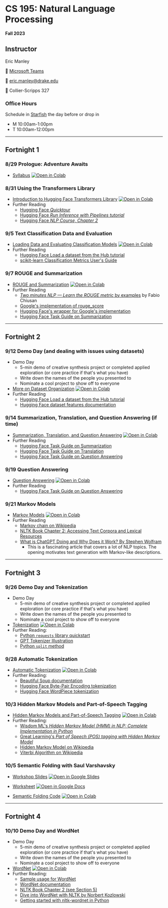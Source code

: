 # CS 195: Natural Language Processing
**Fall 2023**

## Instructor

Eric Manley

 :speech_balloon: [Microsoft Teams](https://teams.microsoft.com/l/chat/0/0?users=eric.manley@drake.edu)

:email: eric.manley@drake.edu

:office: Collier-Scripps 327


### Office Hours

Schedule in [Starfish](https://drake.starfishsolutions.com/starfish-ops/dl/instructor/serviceCatalog.html?bookmark=connection/8352/schedule) the day before or drop in
* M 10:00am-1:00pm
* T 10:00am-12:00pm


---

## Fortnight 1

### 8/29 Prologue: Adventure Awaits
* [Syllabus](F0_0_Syllabus.ipynb) [![Open in Colab](https://colab.research.google.com/assets/colab-badge.svg)](https://colab.research.google.com/github/ericmanley/f23-CS195NLP/blob/main/F0_0_Syllabus.ipynb)


### 8/31 Using the Transformers Library
* [Introduction to Hugging Face Transformers Library](F1_1_HuggingFace.ipynb) [![Open in Colab](https://colab.research.google.com/assets/colab-badge.svg)](https://colab.research.google.com/github/ericmanley/f23-CS195NLP/blob/main/F1_1_HuggingFace.ipynb)
* Further Reading
    - [Hugging Face *Quicktour*](https://huggingface.co/docs/transformers/quicktour)
    - [Hugging Face *Run Inference with Pipelines tutorial*](https://huggingface.co/docs/transformers/pipeline_tutorial)
    - [Hugging Face *NLP Course, Chapter 2*](https://huggingface.co/learn/nlp-course/chapter2/1)

### 9/5 Text Classification Data and Evaluation
* [Loading Data and Evaluating Classification Models](F1_2_DataEvaluation.ipynb) [![Open in Colab](https://colab.research.google.com/assets/colab-badge.svg)](https://colab.research.google.com/github/ericmanley/f23-CS195NLP/blob/main/F1_2_DataEvaluation.ipynb)
* Further Reading
    - [Hugging Face Load a dataset from the Hub tutorial](https://huggingface.co/docs/datasets/load_hub)
    - [scikit-learn Classification Metrics User's Guide](https://scikit-learn.org/stable/modules/model_evaluation.html#classification-metrics)

### 9/7 ROUGE and Summarization
* [ROUGE and Summarization](F1_3_RougeSummarization.ipynb) [![Open in Colab](https://colab.research.google.com/assets/colab-badge.svg)](https://colab.research.google.com/github/ericmanley/f23-CS195NLP/blob/main/F1_3_RougeSummarization.ipynb)
* Further Reading
    - [*Two minutes NLP — Learn the ROUGE metric* by examples](https://medium.com/nlplanet/two-minutes-nlp-learn-the-rouge-metric-by-examples-f179cc285499) by Fabio Chiusan 
    - [Google's implementation of rouge_score](https://github.com/google-research/google-research/tree/master/rouge)
    - [Hugging Face's wrapper for Google's implementation](https://huggingface.co/spaces/evaluate-metric/rouge)
    - [Hugging Face Task Guide on Summarization](https://huggingface.co/docs/transformers/tasks/summarization)

---

## Fortnight 2

### 9/12 Demo Day (and dealing with issues using datasets)
* Demo Day
    - 5-min demo of creative synthesis project or completed applied exploration (or core practice if that's what you have)
    - Write down the names of the people you presented to
    - Nominate a cool project to show off to everyone
* [More on Dataset Organization](F2_1_MoreOnDatasets.ipynb) [![Open in Colab](https://colab.research.google.com/assets/colab-badge.svg)](https://colab.research.google.com/github/ericmanley/f23-CS195NLP/blob/main/F2_1_MoreOnDatasets.ipynb)
* Further Reading
    - [Hugging Face Load a dataset from the Hub tutorial](https://huggingface.co/docs/datasets/load_hub)
    - [Hugging Face dataset features documentation](https://huggingface.co/docs/datasets/about_dataset_features)

### 9/14 Summarization, Translation, and Question Answering (if time)
* [Summarization, Translation, and Question Answering](F2_2_SummarizationTranslationQuestionAnswering.ipynb) [![Open in Colab](https://colab.research.google.com/assets/colab-badge.svg)](https://colab.research.google.com/github/ericmanley/f23-CS195NLP/blob/main/F2_2_SummarizationTranslationQuestionAnswering.ipynb)
* Further Reading
    - [Hugging Face Task Guide on Summarization](https://huggingface.co/docs/transformers/tasks/summarization)
    - [Hugging Face Task Guide on Translation](https://huggingface.co/docs/transformers/tasks/translation)
    - [Hugging Face Task Guide on Question Answering](https://huggingface.co/docs/transformers/tasks/question_answering)

### 9/19 Question Answering
* [Question Answering](F2_3_QuestionAnswering.ipynb) [![Open in Colab](https://colab.research.google.com/assets/colab-badge.svg)](https://colab.research.google.com/github/ericmanley/f23-CS195NLP/blob/main/F2_3_QuestionAnswering.ipynb)
* Further Reading
    - [Hugging Face Task Guide on Question Answering](https://huggingface.co/docs/transformers/tasks/question_answering)

### 9/21 Markov Models
* [Markov Models](F2_4_MarkovModels.ipynb) [![Open in Colab](https://colab.research.google.com/assets/colab-badge.svg)](https://colab.research.google.com/github/ericmanley/f23-CS195NLP/blob/main/F2_4_MarkovModels.ipynb)
* Further Reading
    - [Markov chain on Wikipedia](https://en.wikipedia.org/wiki/Markov_chain)
    - [NLTK Book Chapter 2: Accessing Text Corpora and Lexical Resources](https://www.nltk.org/book/ch02.html)
    - [What is ChatGPT Doing and Why Does it Work? By Stephen Wolfram](https://writings.stephenwolfram.com/2023/02/what-is-chatgpt-doing-and-why-does-it-work/)
        * This is a fascinating article that covers a lot of NLP topics. The opening motivates text generation with Markov-like descriptions.

---

## Fortnight 3

### 9/26 Demo Day and Tokenization
* Demo Day
    - 5-min demo of creative synthesis project or completed applied exploration (or core practice if that's what you have)
    - Write down the names of the people you presented to
    - Nominate a cool project to show off to everyone
* [Tokenization](F3_1_Tokenization.ipynb) [![Open in Colab](https://colab.research.google.com/assets/colab-badge.svg)](https://colab.research.google.com/github/ericmanley/f23-CS195NLP/blob/main/F3_1_Tokenization.ipynb)
* Further Reading:
    - [Python `requests` library quickstart](https://requests.readthedocs.io/en/latest/user/quickstart/)
    - [GPT Tokenizer Illustration](https://platform.openai.com/tokenizer)
    - [Python `split` method](https://docs.python.org/3/library/stdtypes.html#str.split)

### 9/28 Automatic Tokenization
* [Automatic Tokenization](F3_2_AutoTokenization.ipynb) [![Open in Colab](https://colab.research.google.com/assets/colab-badge.svg)](https://colab.research.google.com/github/ericmanley/f23-CS195NLP/blob/main/F3_2_AutoTokenization.ipynb)
* Further Reading:
    - [Beautiful Soup documentation](https://www.crummy.com/software/BeautifulSoup/bs4/doc/)
    - [Hugging Face Byte-Pair Encoding tokenization](https://huggingface.co/learn/nlp-course/chapter6/5?fw=pt)
    - [Hugging Face WordPiece tokenization](https://huggingface.co/learn/nlp-course/chapter6/6?fw=pt)

### 10/3 Hidden Markov Models and Part-of-Speech Tagging
* [Hidden Markov Models and Part-of-Speech Tagging](F3_3_HMMPOS.ipynb) [![Open in Colab](https://colab.research.google.com/assets/colab-badge.svg)](https://colab.research.google.com/github/ericmanley/f23-CS195NLP/blob/main/F3_3_HMMPOS.ipynb)
* Further Reading:
    - [Wisdom ML's *Hidden Markov Model (HMM) in NLP: Complete Implementation in Python*](https://wisdomml.in/hidden-markov-model-hmm-in-nlp-python/)
    - [Great Learning's *Part of Speech (POS) tagging with Hidden Markov Model*](https://www.mygreatlearning.com/blog/pos-tagging/)
    - [Hidden Markov Model on Wikipedia](https://en.wikipedia.org/wiki/Hidden_Markov_model)
    - [Viterbi Algorithm on Wikipedia](https://en.wikipedia.org/wiki/Viterbi_algorithm)

### 10/5 Semantic Folding with Saul Varshavsky
* [Workshop Slides](F3_4_SaulVarshavsky_Semantic%20Folding_Workshop.pptx) [![Open in Google Slides](https://img.shields.io/badge/Open%20in-Google%20Slides-blue?logo=google%20slides&style=flat-square&link=https://docs.google.com/presentation/d/1k4svXVYZ8M1gLDFD0MMz0y3jIdbIfjOs/edit?usp=sharing&ouid=104219288264290628620&rtpof=true&sd=true)](https://docs.google.com/presentation/d/1k4svXVYZ8M1gLDFD0MMz0y3jIdbIfjOs/edit?usp=sharing&ouid=104219288264290628620&rtpof=true&sd=true)
* [Worksheet](F3_4_SaulVarshavsky_Semantic%20Folding_Worksheet.docx) [![Open in Google Docs](https://img.shields.io/badge/Open%20in-Google%20Docs-blue?logo=google%20docs&style=flat-square&link=https://docs.google.com/document/d/1GjZOk9b-VdRRVOl2JfSCFZREXBg2KHzo/edit?usp=sharing&ouid=104219288264290628620&rtpof=true&sd=true)](https://docs.google.com/document/d/1GjZOk9b-VdRRVOl2JfSCFZREXBg2KHzo/edit?usp=sharing&ouid=104219288264290628620&rtpof=true&sd=true)

* [Semantic Folding Code](F3_4_SaulVarshavsky_Semantic%20Folding_Code.ipynb) [![Open in Colab](https://colab.research.google.com/assets/colab-badge.svg)](https://colab.research.google.com/github/ericmanley/f23-CS195NLP/blob/main/F3_4_SaulVarshavsky_Semantic%20Folding_Code.ipynb)


---

## Fortnight 4

### 10/10 Demo Day and WordNet
* Demo Day
    - 5-min demo of creative synthesis project or completed applied exploration (or core practice if that's what you have)
    - Write down the names of the people you presented to
    - Nominate a cool project to show off to everyone
* [WordNet](F4_1_WordNet.ipynb) [![Open in Colab](https://colab.research.google.com/assets/colab-badge.svg)](https://colab.research.google.com/github/ericmanley/f23-CS195NLP/blob/main/F4_1_WordNet.ipynb)
* Further Reading:
    - [Sample usage for WordNet](https://www.nltk.org/howto/wordnet.html)
    - [WordNet documentation](https://www.nltk.org/api/nltk.corpus.reader.wordnet.html)
    - [NLTK Book Chapter 2 (see Section 5)](https://www.nltk.org/book/ch02.html)
    - [Dive into WordNet with NLTK by Norbert Kozlowski](https://medium.com/@don_khozzy/dive-into-wordnet-with-nltk-b313c480e788)
    - [Getting started with nltk-wordnet in Python](https://www.section.io/engineering-education/getting-started-with-nltk-wordnet-in-python/)